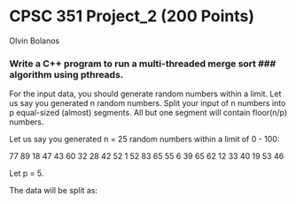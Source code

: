 # CPSC 351 Project_2 (200 Points)
Olvin Bolanos
### Write a C++ program to run a multi-threaded merge sort  ### algorithm using pthreads.

For the input data, you should generate random numbers within a limit. Let us say you generated n random numbers. Split your input of n numbers into p equal-sized (almost) segments. All but one segment will contain floor(n/p) numbers.

Let us say you generated n = 25 random numbers within a limit of 0 - 100:

77  89  18  47  43  60  32  28  42  52  1  52  83  65  55  6  39  65  62  12  33  40  19  53  46

Let p = 5.

The data will be split as:
